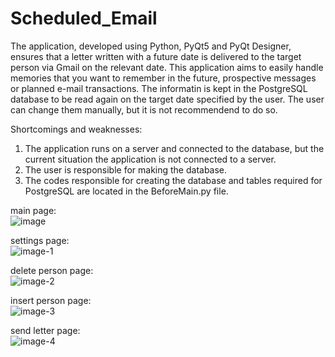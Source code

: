 # Scheduled_Email
The application, developed using Python, PyQt5 and PyQt Designer, ensures that a letter written with a future date is delivered to the target person via Gmail on the relevant date. This application aims to easily handle memories that you want to remember in the future, prospective messages or planned e-mail transactions. The informatin is kept in the PostgreSQL database to be read again on the target date specified by the user. The user can change them manually, but it is not recommendend to do so.

Shortcomings and weaknesses:
1. The application runs on a server and connected to the database, but the current situation the application is not connected to a server.
2. The user is responsible for making the database.
3. The codes responsible for creating the database and tables required for PostgreSQL are located in the BeforeMain.py file.

main page:  
![image](https://github.com/hnfkptn/Scheduled_Email/assets/129584767/1dae6558-4177-4c48-8fbb-447b1ed5a879)

settings page:  
![image-1](https://github.com/hnfkptn/Scheduled_Email/assets/129584767/bebfecc6-d7f2-4d36-9381-198f1c540a24)

delete person page:  
![image-2](https://github.com/hnfkptn/Scheduled_Email/assets/129584767/63d072c5-3466-481e-9fbc-d9f283a2b38b)

insert person page:  
![image-3](https://github.com/hnfkptn/Scheduled_Email/assets/129584767/81a37235-58c6-4680-aac2-ad66ff33be1b)

send letter page:  
![image-4](https://github.com/hnfkptn/Scheduled_Email/assets/129584767/2af3093b-a376-476e-84fa-0c5ab7023ff4)

